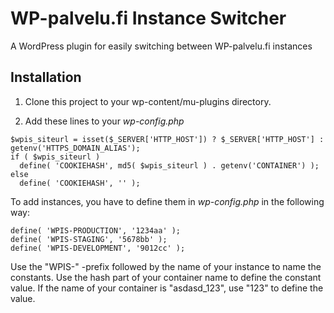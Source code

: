 # WP-palvelu.fi Instance Switcher

A WordPress plugin for easily switching between WP-palvelu.fi instances

## Installation

1. Clone this project to your wp-content/mu-plugins directory.

2. Add these lines to your *wp-config.php*

```
$wpis_siteurl = isset($_SERVER['HTTP_HOST']) ? $_SERVER['HTTP_HOST'] : getenv('HTTPS_DOMAIN_ALIAS');
if ( $wpis_siteurl )
  define( 'COOKIEHASH', md5( $wpis_siteurl ) . getenv('CONTAINER') );
else
  define( 'COOKIEHASH', '' );
```

To add instances, you have to define them in *wp-config.php* in the following way:
```
define( 'WPIS-PRODUCTION', '1234aa' );
define( 'WPIS-STAGING', '5678bb' );
define( 'WPIS-DEVELOPMENT', '9012cc' );
```

Use the "WPIS-" -prefix followed by the name of your instance to name the constants.
Use the hash part of your container name to define the constant value. If the name of
your container is "asdasd_123", use "123" to define the value.
